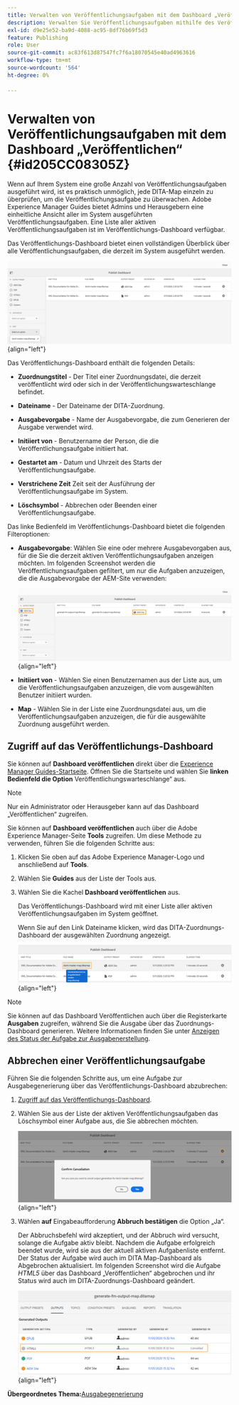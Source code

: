 ```yaml
---
title: Verwalten von Veröffentlichungsaufgaben mit dem Dashboard „Veröffentlichen“
description: Verwalten Sie Veröffentlichungsaufgaben mithilfe des Veröffentlichungs-Dashboards in AEM Guides. Wissen, wie man auf das Veröffentlichungs-Dashboard zugreift und eine Veröffentlichungsaufgabe abbricht.
exl-id: d9e25e52-ba9d-4088-ac95-8df76b69f5d3
feature: Publishing
role: User
source-git-commit: ac83f613d87547fc7f6a18070545e40ad4963616
workflow-type: tm+mt
source-wordcount: '564'
ht-degree: 0%

---
```


# Verwalten von Veröffentlichungsaufgaben mit dem Dashboard „Veröffentlichen“ {#id205CC08305Z}

Wenn auf Ihrem System eine große Anzahl von Veröffentlichungsaufgaben ausgeführt wird, ist es praktisch unmöglich, jede DITA-Map einzeln zu überprüfen, um die Veröffentlichungsaufgabe zu überwachen. Adobe Experience Manager Guides bietet Admins und Herausgebern eine einheitliche Ansicht aller im System ausgeführten Veröffentlichungsaufgaben. Eine Liste aller aktiven Veröffentlichungsaufgaben ist im Veröffentlichungs-Dashboard verfügbar.

Das Veröffentlichungs-Dashboard bietet einen vollständigen Überblick über alle Veröffentlichungsaufgaben, die derzeit im System ausgeführt werden.

![](images/publish-dashboard.png){align="left"}

Das Veröffentlichungs-Dashboard enthält die folgenden Details:

- **Zuordnungstitel** - Der Titel einer Zuordnungsdatei, die derzeit veröffentlicht wird oder sich in der Veröffentlichungswarteschlange befindet.

- **Dateiname** - Der Dateiname der DITA-Zuordnung.

- **Ausgabevorgabe** - Name der Ausgabevorgabe, die zum Generieren der Ausgabe verwendet wird.

- **Initiiert von** - Benutzername der Person, die die Veröffentlichungsaufgabe initiiert hat.

- **Gestartet am** - Datum und Uhrzeit des Starts der Veröffentlichungsaufgabe.

- **Verstrichene Zeit** Zeit seit der Ausführung der Veröffentlichungsaufgabe im System.

- **Löschsymbol** - Abbrechen oder Beenden einer Veröffentlichungsaufgabe.

Das linke Bedienfeld im Veröffentlichungs-Dashboard bietet die folgenden Filteroptionen:

- **Ausgabevorgabe**: Wählen Sie eine oder mehrere Ausgabevorgaben aus, für die Sie die derzeit aktiven Veröffentlichungsaufgaben anzeigen möchten. Im folgenden Screenshot werden die Veröffentlichungsaufgaben gefiltert, um nur die Aufgaben anzuzeigen, die die Ausgabevorgabe der AEM-Site verwenden:

  ![](images/publish-dashboard-preset-filter.png){align="left"}

- **Initiiert von** - Wählen Sie einen Benutzernamen aus der Liste aus, um die Veröffentlichungsaufgaben anzuzeigen, die vom ausgewählten Benutzer initiiert wurden.

- **Map** - Wählen Sie in der Liste eine Zuordnungsdatei aus, um die Veröffentlichungsaufgaben anzuzeigen, die für die ausgewählte Zuordnung ausgeführt werden.

## Zugriff auf das Veröffentlichungs-Dashboard

Sie können auf **Dashboard veröffentlichen** direkt über die [Experience Manager Guides-Startseite &#x200B;](./intro-home-page.md). Öffnen Sie die Startseite und wählen Sie **linken Bedienfeld die Option** Veröffentlichungswarteschlange“ aus.

>[!NOTE]
>
> Nur ein Administrator oder Herausgeber kann auf das Dashboard „Veröffentlichen“ zugreifen.

Sie können auf **Dashboard veröffentlichen** auch über die Adobe Experience Manager-Seite **Tools** zugreifen. Um diese Methode zu verwenden, führen Sie die folgenden Schritte aus:

1. Klicken Sie oben auf das Adobe Experience Manager-Logo und anschließend auf **Tools**.

1. Wählen Sie **Guides** aus der Liste der Tools aus.

1. Wählen Sie die Kachel **Dashboard veröffentlichen** aus.

   Das Veröffentlichungs-Dashboard wird mit einer Liste aller aktiven Veröffentlichungsaufgaben im System geöffnet.

   Wenn Sie auf den Link Dateiname klicken, wird das DITA-Zuordnungs-Dashboard der ausgewählten Zuordnung angezeigt.

   ![](images/publish-dashboard-click-filename-link.png){align="left"}


>[!NOTE]
>
> Sie können auf das Dashboard Veröffentlichen auch über die Registerkarte **Ausgaben** zugreifen, während Sie die Ausgabe über das Zuordnungs-Dashboard generieren. Weitere Informationen finden Sie unter [Anzeigen des Status der Aufgabe zur Ausgabenerstellung](generate-output-for-a-dita-map.md#viewing_output_history).

## Abbrechen einer Veröffentlichungsaufgabe

Führen Sie die folgenden Schritte aus, um eine Aufgabe zur Ausgabegenerierung über das Veröffentlichungs-Dashboard abzubrechen:

1. [Zugriff auf das Veröffentlichungs-Dashboard](#access-the-publish-dashboard).

1. Wählen Sie aus der Liste der aktiven Veröffentlichungsaufgaben das Löschsymbol einer Aufgabe aus, die Sie abbrechen möchten.

   ![](images/publish-dashboard-cancel-task.png){align="left"}

1. Wählen **auf** Eingabeaufforderung **Abbruch bestätigen** die Option „Ja“.

   Der Abbruchsbefehl wird akzeptiert, und der Abbruch wird versucht, solange die Aufgabe aktiv bleibt. Nachdem die Aufgabe erfolgreich beendet wurde, wird sie aus der aktuell aktiven Aufgabenliste entfernt. Der Status der Aufgabe wird auch im DITA Map-Dashboard als Abgebrochen aktualisiert. Im folgenden Screenshot wird die Aufgabe *HTML5* über das Dashboard „Veröffentlichen“ abgebrochen und ihr Status wird auch im DITA-Zuordnungs-Dashboard geändert.

   ![](images/cancelled-output-task.png){align="left"}


**Übergeordnetes Thema:**&#x200B;[&#x200B; Ausgabegenerierung](generate-output.md)
